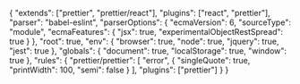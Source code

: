 {
  "extends": ["prettier", "prettier/react"],
  "plugins": ["react", "prettier"],
  "parser": "babel-eslint",
  "parserOptions": {
    "ecmaVersion": 6,
    "sourceType": "module",
    "ecmaFeatures": {
      "jsx": true,
      "experimentalObjectRestSpread": true
    }
  },
  "root": true,
  "env": {
    "browser": true,
    "node": true,
    "jquery": true,
    "jest": true
  },
  "globals": {
    "document": true,
    "localStorage": true,
    "window": true
  },
  "rules": {
    "prettier/prettier": [
      "error",
      {
        "singleQuote": true,
        "printWidth": 100,
        "semi": false
      }
    ],
    "plugins": ["prettier"]
  }
}
